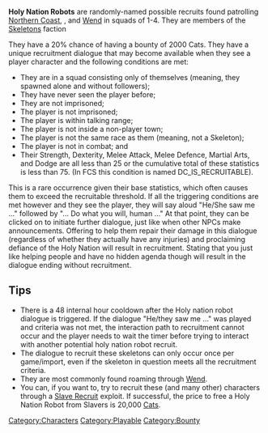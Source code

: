 **Holy Nation Robots** are randomly-named possible recruits found
patrolling [Northern Coast](Northern_Coast.md "wikilink"), [](Okran's_Valley.md), and [Wend](Wend.md "wikilink") in
squads of 1-4. They are members of the [Skeletons](Skeletons.md "wikilink")
faction

They have a 20% chance of having a bounty of 2000 Cats. They have a
unique recruitment dialogue that may become available when they see a
player character and the following conditions are met:

- They are in a squad consisting only of themselves (meaning, they
  spawned alone and without followers);
- They have never seen the player before;
- They are not imprisoned;
- The player is not imprisoned;
- The player is within talking range;
- The player is not inside a non-player town;
- The player is not the same race as them (meaning, not a Skeleton);
- The player is not in combat; and
- Their Strength, Dexterity, Melee Attack, Melee Defence, Martial Arts,
  and Dodge are all less than 25 or the cumulative total of these
  statistics is less than 75. (In FCS this condition is named
  DC_IS_RECRUITABLE).

This is a rare occurrence given their base statistics, which often
causes them to exceed the recruitable threshold. If all the triggering
conditions are met however and they see the player, they will say aloud
"He/She saw me ..." followed by "... Do what you will, human ..." At
that point, they can be clicked on to initiate further dialogue, just
like when other NPCs make announcements. Offering to help them repair
their damage in this dialogue (regardless of whether they actually have
any injuries) and proclaiming defiance of the Holy Nation will result in
recruitment. Stating that you just like helping people and have no
hidden agenda though will result in the dialogue ending without
recruitment.

## Tips

- There is a 48 internal hour cooldown after the Holy nation robot
  dialogue is triggered. If the dialogue "He/they saw me ..." was played
  and criteria was not met, the interaction path to recruitment cannot
  occur and the player needs to wait the timer before trying to interact
  with another potential holy nation robot recruit.
- The dialogue to recruit these skeletons can only occur once per
  game/import, even if the skeleton in question meets all the
  recruitment criteria.
- They are most commonly found roaming through [Wend](Wend.md "wikilink").
- You can, if you want to, try to recruit these (and many other)
  characters through a [Slave Recruit](Slave_Recruits.md "wikilink")
  exploit. If successful, the price to free a Holy Nation Robot from
  Slavers is 20,000 [Cats](Cats.md "wikilink").

[Category:Characters](Category:Characters "wikilink")
[Category:Playable](Category:Playable "wikilink")
[Category:Bounty](Category:Bounty "wikilink")